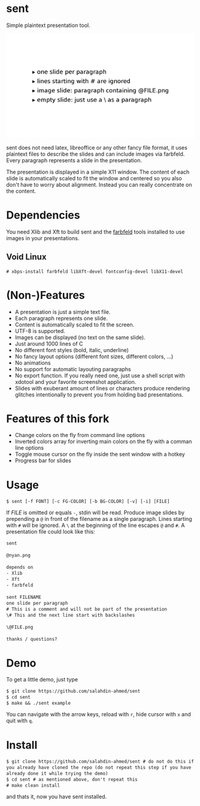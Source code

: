 # sent
Simple plaintext presentation tool.

![slide example from sent](sent-bullets-s.png)

sent does not need latex, libreoffice or any other fancy file format, it uses
plaintext files to describe the slides and can include images via farbfeld.
Every paragraph represents a slide in the presentation.

The presentation is displayed in a simple X11 window. The content of each slide
is automatically scaled to fit the window and centered so you also don't have to
worry about alignment. Instead you can really concentrate on the content.


# Dependencies

You need Xlib and Xft to build sent and the [farbfeld](http://tools.suckless.org/farbfeld/) tools installed to use
images in your presentations.
## Void Linux
	# xbps-install farbfeld libXft-devel fontconfig-devel libX11-devel

# (Non-)Features

- A presentation is just a simple text file.
- Each paragraph represents one slide.
- Content is automatically scaled to fit the screen.
- UTF-8 is supported.
- Images can be displayed (no text on the same slide).
- Just around 1000 lines of C
- No different font styles (bold, italic, underline)
- No fancy layout options (different font sizes, different colors, …)
- No animations
- No support for automatic layouting paragraphs
- No export function. If you really need one, just use a shell script with xdotool and your favorite screenshot application.
- Slides with exuberant amount of lines or characters produce rendering glitches intentionally to prevent you from holding bad presentations.

# Features of this fork

- Change colors on the fly from command line options
- Inverted colors array for inverting main colors on the fly with a comman line options
- Toggle mouse cursor on the fly inside the sent window with a hotkey
- Progress bar for slides

# Usage

	$ sent [-f FONT] [-c FG-COLOR] [-b BG-COLOR] [-v] [-i] [FILE]

If *FILE* is omitted or equals `-`, stdin will be read. Produce image slides by
prepending a `@` in front of the filename as a single paragraph. Lines starting
with `#` will be ignored. A `\` at the beginning of the line escapes `@` and
`#`. A presentation file could look like this:

	sent
	
	@nyan.png
	
	depends on
	- Xlib
	- Xft
	- farbfeld
	
	sent FILENAME
	one slide per paragraph
	# This is a comment and will not be part of the presentation
	\# This and the next line start with backslashes
	
	\@FILE.png
	
	thanks / questions?

# Demo

To get a little demo, just type

	$ git clone https://github.com/salahdin-ahmed/sent
	$ cd sent
	$ make && ./sent example

You can navigate with the arrow keys, reload with `r`, hide cursor with `x` and quit with `q`.

# Install

	$ git clone https://github.com/salahdin-ahmed/sent # do not do this if you already have cloned the repo (do not repeat this step if you have already done it while trying the demo)
	$ cd sent # as mentioned above, don't repeat this
	# make clean install

and thats it, now you have sent installed.
